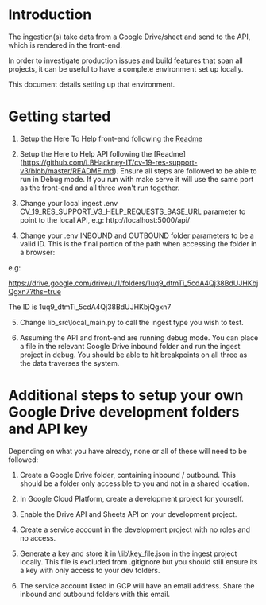 # Introduction

The ingestion(s) take data from a Google Drive/sheet and send to the API, which is rendered in the front-end.

In order to investigate production issues and build features that span all projects, it can be useful to have a complete environment set up locally.

This document details setting up that environment.

# Getting started

1. Setup the Here To Help front-end following the [Readme](https://github.com/LBHackney-IT/coronavirus-here-to-help-frontend/blob/master/README.md)

2. Setup the Here to Help API following the [Readme] (https://github.com/LBHackney-IT/cv-19-res-support-v3/blob/master/README.md). Ensure all steps are followed to be able to run in Debug mode. If you run with make serve it will use the same port as the front-end and all three won't run together.

3. Change your local ingest .env CV_19_RES_SUPPORT_V3_HELP_REQUESTS_BASE_URL parameter to point to the local API, e.g: http://localhost:5000/api/

4. Change your .env INBOUND and OUTBOUND folder parameters to be a valid ID. This is the final portion of the path when accessing the folder in a browser:

e.g:

https://drive.google.com/drive/u/1/folders/1uq9_dtmTi_5cdA4Qj38BdUJHKbjQgxn7?ths=true

The ID is 1uq9_dtmTi_5cdA4Qj38BdUJHKbjQgxn7

5. Change lib_src\local_main.py to call the ingest type you wish to test.

6. Assuming the API and front-end are running debug mode. You can place a file in the relevant Google Drive inbound folder and run the ingest project in debug. You should be able to hit breakpoints on all three as the data traverses the system.

# Additional steps to setup your own Google Drive development folders and API key

Depending on what you have already, none or all of these will need to be followed:

1. Create a Google Drive folder, containing inbound / outbound. This should be a folder only accessible to you and not in a shared location.

2. In Google Cloud Platform, create a development project for yourself.

3. Enable the Drive API and Sheets API on your development project.

4. Create a service account in the development project with no roles and no access.

5. Generate a key and store it in \lib\key_file.json in the ingest project locally. This file is excluded from .gitignore but you should still ensure its a key with only access to your dev folders.

6. The service account listed in GCP will have an email address. Share the inbound and outbound folders with this email.


